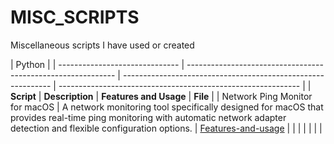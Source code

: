 # MISC_SCRIPTS
Miscellaneous scripts I have used or created

| Python                                                                                             |
| ------------------------------ | ------------------------------------------------------------ | ------------------------------------------------------------ | ------------------------------------------------------------ |
| **Script**                     | **Description**                                              | **Features and Usage**                                       | **File**                                                     |
| Network Ping Monitor for macOS | A network monitoring tool specifically designed for macOS that provides real-time ping monitoring with automatic network adapter detection and flexible configuration options. | [Features-and-usage](https://github.com/skaboy71/MISC_SCRIPTS/blob/main/net_ping.md) | [<link>](https://github.com/skaboy71/MISC_SCRIPTS/blob/main/python/ping_monitor.py) |
|                                |                                                              |                                                              |                                                              |

